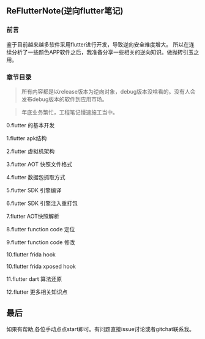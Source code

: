 ## ReFlutterNote(逆向flutter笔记)

### 前言

鉴于目前越来越多软件采用flutter进行开发，导致逆向安全难度增大。
所以在连续分析了一些颜色APP软件之后，我准备分享一些相关的逆向知识。做抛砖引玉之用。

### 章节目录

>所有内容都是以release版本为逆向对象，debug版本没啥看的。没有人会发布debug版本的软件到应用市场。

>年底业务繁忙，工程笔记慢速施工当中。

0.flutter 的基本开发

1.flutter apk结构

2.flutter 虚拟机架构

3.flutter AOT 快照文件格式

4.flutter 数据包抓取方式

5.flutter SDK 引擎编译

6.flutter SDK 引擎注入重打包

7.flutter AOT快照解析

8.flutter function code 定位

9.flutter function code 修改

10.flutter frida hook

10.flutter frida xposed hook

11.flutter dart 算法还原

12.flutter 更多相关知识点 

## 最后

如果有帮助,各位手动点点start即可。有问题直接issue讨论或者gitchat联系我。
